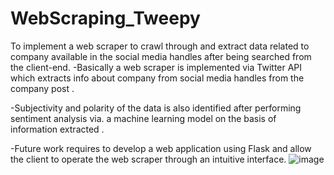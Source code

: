 # WebScraping_Tweepy
To implement a web scraper to crawl through and extract data related to company available in the social media handles after being searched from the client-end.
-Basically  a web scraper is implemented via Twitter API which extracts info about company from social media handles from the company post .

-Subjectivity and polarity of the data is also identified after performing sentiment analysis via. a machine learning model on the basis of information extracted .

-Future work requires to develop a web application using Flask  and allow the client to operate the web scraper through an intuitive interface. 
![image](https://user-images.githubusercontent.com/102504798/178594446-ddd65b29-3380-40ef-9581-50cd6e01a77f.png)
